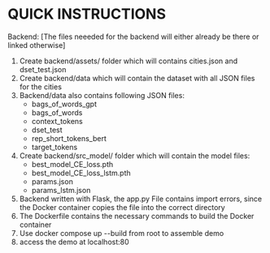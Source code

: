# QUICK INSTRUCTIONS
Backend:
[The files neeeded for the backend will either already be there or linked otherwise]
1. Create backend/assets/ folder which will contains cities.json and dset_test.json
2. Create backend/data which will contain the dataset with all JSON files for the cities
3. Backend/data also contains following JSON files:
    - bags_of_words_gpt
    - bags_of_words
    - context_tokens
    - dset_test
    - rep_short_tokens_bert
    - target_tokens
4. Create backend/src_model/ folder which will contain the model files:
    - best_model_CE_loss.pth
    - best_model_CE_loss_lstm.pth
    - params.json
    - params_lstm.json
5. Backend written with Flask, the app.py File contains import errors, since the Docker container copies the file into the correct directory
6. The Dockerfile contains the necessary commands to build the Docker container
7. Use docker compose up --build from root to assemble demo
8. access the demo at localhost:80
    